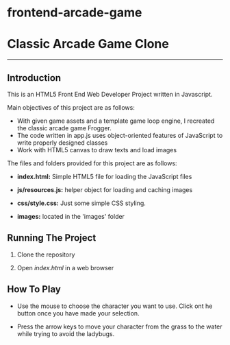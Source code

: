 frontend-arcade-game
===============================

# Classic Arcade Game Clone

---

## Introduction

This is an HTML5 Front End Web Developer Project written in Javascript.

Main objectives of this project are as follows:

* With given  game assets and a template game loop engine, I recreated the classic arcade game Frogger. 
* The code written in app.js uses object-oriented features of JavaScript to write properly designed classes
* Work with HTML5 canvas to draw texts and load images

The files and folders provided for this project are as follows:

* **index.html:** Simple HTML5 file for loading the JavaScript files

* **js/resources.js:** helper object for loading and caching images

* **css/style.css:** Just some simple CSS styling.

* **images:** located in the 'images' folder

## Running The Project

1. Clone the repository

2. Open *index.html* in a web browser

## How To Play

* Use the mouse to choose the character you want to use. Click ont he button once you have made your selection. 

* Press the arrow keys to move your character from the grass to the water while trying to avoid the ladybugs.

